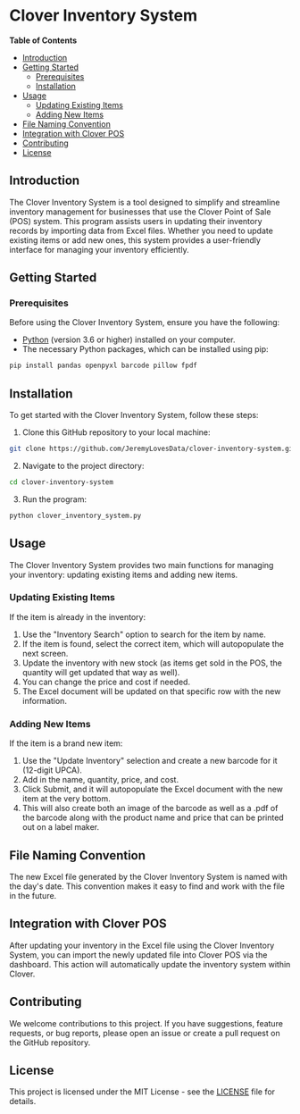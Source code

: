 # Clover Inventory System

**Table of Contents**
- [Introduction](#introduction)
- [Getting Started](#getting-started)
  - [Prerequisites](#prerequisites)
  - [Installation](#installation)
- [Usage](#usage)
  - [Updating Existing Items](#updating-existing-items)
  - [Adding New Items](#adding-new-items)
- [File Naming Convention](#file-naming-convention)
- [Integration with Clover POS](#integration-with-clover-pos)
- [Contributing](#contributing)
- [License](#license)

## Introduction

The Clover Inventory System is a tool designed to simplify and streamline inventory management for businesses that use the Clover Point of Sale (POS) system. This program assists users in updating their inventory records by importing data from Excel files. Whether you need to update existing items or add new ones, this system provides a user-friendly interface for managing your inventory efficiently.

## Getting Started

### Prerequisites

Before using the Clover Inventory System, ensure you have the following:

- [Python](https://www.python.org/) (version 3.6 or higher) installed on your computer.
- The necessary Python packages, which can be installed using pip:

```bash
pip install pandas openpyxl barcode pillow fpdf
```

## Installation

To get started with the Clover Inventory System, follow these steps:

1. Clone this GitHub repository to your local machine:

```bash
git clone https://github.com/JeremyLovesData/clover-inventory-system.git
```
2. Navigate to the project directory:

```bash
cd clover-inventory-system
```
3. Run the program:
```bash
python clover_inventory_system.py
```
## Usage

The Clover Inventory System provides two main functions for managing your inventory: updating existing items and adding new items.

### Updating Existing Items

If the item is already in the inventory:

1. Use the "Inventory Search" option to search for the item by name.
2. If the item is found, select the correct item, which will autopopulate the next screen.
3. Update the inventory with new stock (as items get sold in the POS, the quantity will get updated that way as well).
4. You can change the price and cost if needed.
5. The Excel document will be updated on that specific row with the new information.

### Adding New Items

If the item is a brand new item:

1. Use the "Update Inventory" selection and create a new barcode for it (12-digit UPCA).
2. Add in the name, quantity, price, and cost.
3. Click Submit, and it will autopopulate the Excel document with the new item at the very bottom.
4. This will also create both an image of the barcode as well as a .pdf of the barcode along with the product name and price that can be printed out on a label maker.

## File Naming Convention

The new Excel file generated by the Clover Inventory System is named with the day's date. This convention makes it easy to find and work with the file in the future.

## Integration with Clover POS

After updating your inventory in the Excel file using the Clover Inventory System, you can import the newly updated file into Clover POS via the dashboard. This action will automatically update the inventory system within Clover.

## Contributing

We welcome contributions to this project. If you have suggestions, feature requests, or bug reports, please open an issue or create a pull request on the GitHub repository.

## License

This project is licensed under the MIT License - see the [LICENSE](LICENSE) file for details.



